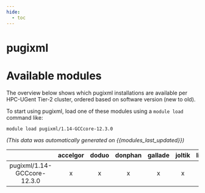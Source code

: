 ```yaml
---
hide:
  - toc
---
```


pugixml
=======

# Available modules


The overview below shows which pugixml installations are available per HPC-UGent Tier-2 cluster, ordered based on software version (new to old).

To start using pugixml, load one of these modules using a `module load` command like:

```shell
module load pugixml/1.14-GCCcore-12.3.0
```

*(This data was automatically generated on {{modules_last_updated}})*  

| |accelgor|doduo|donphan|gallade|joltik|litleo|shinx|
| :---: | :---: | :---: | :---: | :---: | :---: | :---: | :---: |
|pugixml/1.14-GCCcore-12.3.0|x|x|x|x|x|x|x|
